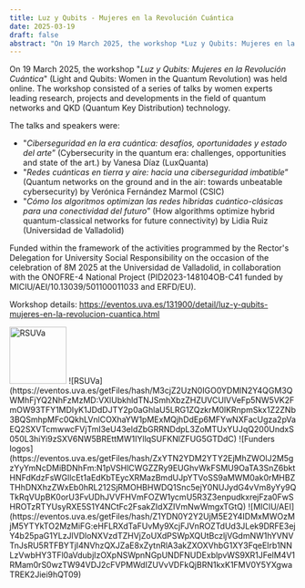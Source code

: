 ```yaml
---
title: Luz y Qubits - Mujeres en la Revolución Cuántica
date: 2025-03-19
draft: false
abstract: "On 19 March 2025, the workshop *Luz y Qubits: Mujeres en la Revolución Cuántica* (Light and Qubits: Women in the Quantum Revolution) was held online. The workshop consisted of a series of talks by women experts leading research, projects and developments in the field of quantum networks and QKD (Quantum Key Distribution) technology."
---
```


On 19 March 2025, the workshop "*Luz y Qubits: Mujeres en la Revolución Cuántica*" (Light and Qubits: Women in the Quantum Revolution) was held online. The workshop consisted of a series of talks by women experts leading research, projects and developments in the field of quantum networks and QKD (Quantum Key Distribution) technology.

The talks and speakers were:
- "*Ciberseguridad en la era cuántica: desafíos, oportunidades y estado del arte*” (Cybersecurity in the quantum era: challenges, opportunities and state of the art.) by Vanesa Díaz (LuxQuanta)
- "*Redes cuánticas en tierra y aire: hacia una ciberseguridad imbatible*” (Quantum networks on the ground and in the air: towards unbeatable cybersecurity) by Verónica Fernández Marmol (CSIC)
- "*Cómo los algoritmos optimizan las redes híbridas cuántico-clásicas para una conectividad del futuro*” (How algorithms optimize hybrid quantum-classical networks for future connectivity) by Lidia Ruiz (Universidad de Valladolid)

Funded within the framework of the activities programmed by the Rector's Delegation for University Social Responsibility on the occasion of the celebration of 8M 2025 at the Universidad de Valladolid, in collaboration with the ONOFRE-4 National Project (PID2023-148104OB-C41 funded by MICIU/AEI/10.13039/501100011033 and ERFD/EU).

Workshop details: https://eventos.uva.es/131900/detail/luz-y-qubits-mujeres-en-la-revolucion-cuantica.html

<img src="https://eventos.uva.es/getFiles/hash/M3cjZ2UzN0IGO0YDMlN2Y4QGM3QWMhFjYQ2NhFzMzMD:VXlUbkhldTNJSmhXbzZHZUVCUlVVeFp5NW5VK2FmOW93TFY1MDIyK1JDdDJTY2p0aGhlaU5LRG1ZQzkrM0lKRnpmSkx1Z2ZNb3BQSmhpMFc0QkhLVnlCOXhaYW1pMExMQjhDdEp6MFYwNXFacUgza2pVaEQ2SXVTcmwwcFVjTmI3eU43eldZbGRRNDdpL3ZoMTUxYUJqQ200UndxS050L3hiYi9zSXV6NW5BREttMW1IYllqSUFKNlZFUG5GTDdC" alt="RSUVa" width="100"/>
![RSUVa](https://eventos.uva.es/getFiles/hash/M3cjZ2UzN0IGO0YDMlN2Y4QGM3QWMhFjYQ2NhFzMzMD:VXlUbkhldTNJSmhXbzZHZUVCUlVVeFp5NW5VK2FmOW93TFY1MDIyK1JDdDJTY2p0aGhlaU5LRG1ZQzkrM0lKRnpmSkx1Z2ZNb3BQSmhpMFc0QkhLVnlCOXhaYW1pMExMQjhDdEp6MFYwNXFacUgza2pVaEQ2SXVTcmwwcFVjTmI3eU43eldZbGRRNDdpL3ZoMTUxYUJqQ200UndxS050L3hiYi9zSXV6NW5BREttMW1IYllqSUFKNlZFUG5GTDdC)
![Funders logos](https://eventos.uva.es/getFiles/hash/ZxYTN2YDM2YTY2EjMhZWOlJ2M5gzYyYmNcDMiBDNhFm:N1pVSHlCWGZZRy9EUGhvWkFSMU9OaTA3SnZ6bktHNFdKdzFsWGllcEt1aEdKbTEycXRMazBmdUJpYTVoSS9aMWM0ak0rMHBZTHhDNXhzZWxEb0hRL212SjRMOHBHWDQ1Snc5ejY0NUJydG4vVm8yYy9QTkRqVUpBK0orU3FvUDhJVVFHVmFOZW1ycmU5R3Z3enpudkxrejFza0FwSHROTzRTYUsyRXE5S1Y4NCtFc2FsakZIdXZIVmNwWmgxTGtQ)
![MICIU/AEI](https://eventos.uva.es/getFiles/hash/Z1YDN0Y2Y2UjM5E2Y4IDMxMWOzMjM5YTYkTO2MzMiFG:eHFLRXdTaFUvMy9XcjFJVnROZTdUd3JLek9DRFE3ejY4b25paG1YLzJlVDloNXVzdTZHVjZoUXdPSWpXQUtBczljVGdmNW1hYVNVTnJsRU5RTFBYTjI4NVhzQXJZaE8xZytnRlA3akZXOXVhbG1XY3FqeEIrb1NNLzVwbHY3TFl0aVdubjIzOXpNSWpnNGpUNDFNUDExblpvWS9XR1JFelM4V1RMam0rS0wzTW94VDJ2cFVPMWdIZUVvVDFkQjBRN1kxK1FMV0Y5YXgwaTREK2Jiei9hQT09)
<!--more-->
